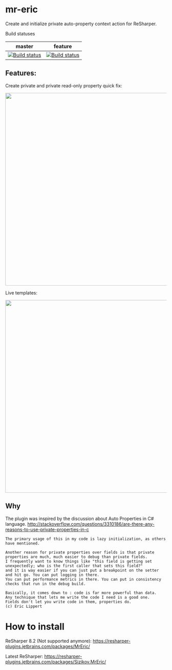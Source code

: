 mr-eric
=======
Create and initialize private auto-property context action for ReSharper.

Build statuses

| master | feature |
|----|---|
|[![Build status](https://ci.appveyor.com/api/projects/status/0oi2pep5gv5m1t2o/branch/master?svg=true)](https://ci.appveyor.com/project/asizikov/mr-eric/branch/master) |[![Build status](https://ci.appveyor.com/api/projects/status/0oi2pep5gv5m1t2o?svg=true)](https://ci.appveyor.com/project/asizikov/mr-eric) | 



## Features: 

Create private and private read-only property quick fix:

<img src="https://raw.githubusercontent.com/asizikov/mr-eric/master/Content/context_action_demo.gif" width="600">

Live templates:

<img src="https://raw.githubusercontent.com/asizikov/mr-eric/master/Content/LiveTemplates.gif" width="600">

## Why

The plugin was inspired by the discussion about Auto Properties in C# language.
http://stackoverflow.com/questions/3310186/are-there-any-reasons-to-use-private-properties-in-c

```
The primary usage of this in my code is lazy initialization, as others have mentioned.

Another reason for private properties over fields is that private properties are much, much easier to debug than private fields.
I frequently want to know things like "this field is getting set unexpectedly; who is the first caller that sets this field?"
and it is way easier if you can just put a breakpoint on the setter and hit go. You can put logging in there. 
You can put performance metrics in there. You can put in consistency checks that run in the debug build.

Basically, it comes down to : code is far more powerful than data. 
Any technique that lets me write the code I need is a good one. 
Fields don't let you write code in them, properties do.
(c) Eric Lippert
```

How to install
===
ReSharper 8.2 (Not supported anymore):
https://resharper-plugins.jetbrains.com/packages/MrEric/

Latest ReSharper:
https://resharper-plugins.jetbrains.com/packages/Sizikov.MrEric/



